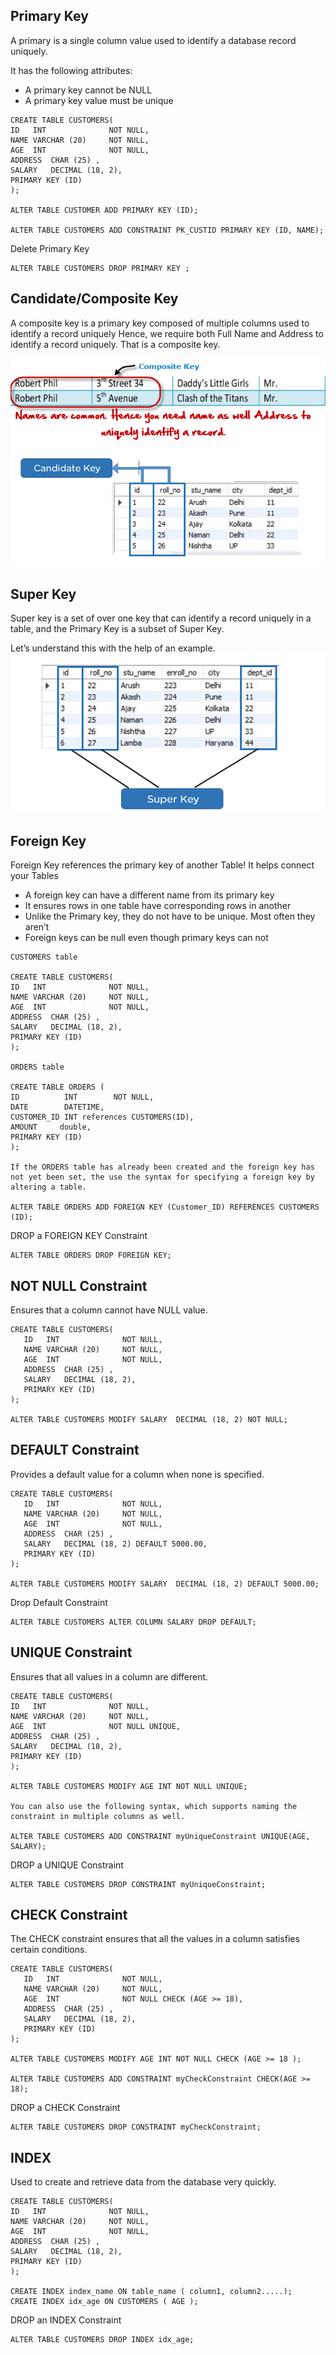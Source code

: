 
## Primary Key
A primary is a single column value used to identify a database record uniquely.

It has the following attributes:
* A primary key cannot be NULL
* A primary key value must be unique
```
CREATE TABLE CUSTOMERS(
ID   INT              NOT NULL,
NAME VARCHAR (20)     NOT NULL,
AGE  INT              NOT NULL,
ADDRESS  CHAR (25) ,
SALARY   DECIMAL (18, 2),       
PRIMARY KEY (ID)
);

ALTER TABLE CUSTOMER ADD PRIMARY KEY (ID);

ALTER TABLE CUSTOMERS ADD CONSTRAINT PK_CUSTID PRIMARY KEY (ID, NAME);

```

Delete Primary Key
```
ALTER TABLE CUSTOMERS DROP PRIMARY KEY ;
```


## Candidate/Composite Key
A composite key is a primary key composed of multiple columns used to identify a record uniquely
Hence, we require both Full Name and Address to identify a record uniquely. That is a composite key.

![](../../images/database/CompositeKey.png)
![](../../images/database/candidatekey.png)


## Super Key
Super key is a set of over one key that can identify a record uniquely in a table, and the Primary Key is a subset of Super Key.

Let’s understand this with the help of an example.
![](../../images/database/superkey.png)

## Foreign Key
Foreign Key references the primary key of another Table! It helps connect your Tables

* A foreign key can have a different name from its primary key
* It ensures rows in one table have corresponding rows in another
* Unlike the Primary key, they do not have to be unique. Most often they aren’t
* Foreign keys can be null even though primary keys can not

```
CUSTOMERS table

CREATE TABLE CUSTOMERS(
ID   INT              NOT NULL,
NAME VARCHAR (20)     NOT NULL,
AGE  INT              NOT NULL,
ADDRESS  CHAR (25) ,
SALARY   DECIMAL (18, 2),       
PRIMARY KEY (ID)
);

ORDERS table

CREATE TABLE ORDERS (
ID          INT        NOT NULL,
DATE        DATETIME,
CUSTOMER_ID INT references CUSTOMERS(ID),
AMOUNT     double,
PRIMARY KEY (ID)
);

If the ORDERS table has already been created and the foreign key has not yet been set, the use the syntax for specifying a foreign key by altering a table.

ALTER TABLE ORDERS ADD FOREIGN KEY (Customer_ID) REFERENCES CUSTOMERS (ID);
```

DROP a FOREIGN KEY Constraint
```
ALTER TABLE ORDERS DROP FOREIGN KEY;
```

## NOT NULL Constraint
Ensures that a column cannot have NULL value.

```
CREATE TABLE CUSTOMERS(
   ID   INT              NOT NULL,
   NAME VARCHAR (20)     NOT NULL,
   AGE  INT              NOT NULL,
   ADDRESS  CHAR (25) ,
   SALARY   DECIMAL (18, 2),       
   PRIMARY KEY (ID)
);

ALTER TABLE CUSTOMERS MODIFY SALARY  DECIMAL (18, 2) NOT NULL;
```
## DEFAULT Constraint 
Provides a default value for a column when none is specified.

```
CREATE TABLE CUSTOMERS(
   ID   INT              NOT NULL,
   NAME VARCHAR (20)     NOT NULL,
   AGE  INT              NOT NULL,
   ADDRESS  CHAR (25) ,
   SALARY   DECIMAL (18, 2) DEFAULT 5000.00,       
   PRIMARY KEY (ID)
);

ALTER TABLE CUSTOMERS MODIFY SALARY  DECIMAL (18, 2) DEFAULT 5000.00; 

```

Drop Default Constraint
```
ALTER TABLE CUSTOMERS ALTER COLUMN SALARY DROP DEFAULT;
```


## UNIQUE Constraint 
Ensures that all values in a column are different.

```
CREATE TABLE CUSTOMERS(
ID   INT              NOT NULL,
NAME VARCHAR (20)     NOT NULL,
AGE  INT              NOT NULL UNIQUE,
ADDRESS  CHAR (25) ,
SALARY   DECIMAL (18, 2),       
PRIMARY KEY (ID)
);

ALTER TABLE CUSTOMERS MODIFY AGE INT NOT NULL UNIQUE;

You can also use the following syntax, which supports naming the constraint in multiple columns as well.

ALTER TABLE CUSTOMERS ADD CONSTRAINT myUniqueConstraint UNIQUE(AGE, SALARY);

```

DROP a UNIQUE Constraint
```
ALTER TABLE CUSTOMERS DROP CONSTRAINT myUniqueConstraint;
```


## CHECK Constraint 
The CHECK constraint ensures that all the values in a column satisfies certain conditions.

```
CREATE TABLE CUSTOMERS(
   ID   INT              NOT NULL,
   NAME VARCHAR (20)     NOT NULL,
   AGE  INT              NOT NULL CHECK (AGE >= 18),
   ADDRESS  CHAR (25) ,
   SALARY   DECIMAL (18, 2),       
   PRIMARY KEY (ID)
);

ALTER TABLE CUSTOMERS MODIFY AGE INT NOT NULL CHECK (AGE >= 18 );

ALTER TABLE CUSTOMERS ADD CONSTRAINT myCheckConstraint CHECK(AGE >= 18);

```
DROP a CHECK Constraint

```
ALTER TABLE CUSTOMERS DROP CONSTRAINT myCheckConstraint;
```

## INDEX 
Used to create and retrieve data from the database very quickly.
```
CREATE TABLE CUSTOMERS(
ID   INT              NOT NULL,
NAME VARCHAR (20)     NOT NULL,
AGE  INT              NOT NULL,
ADDRESS  CHAR (25) ,
SALARY   DECIMAL (18, 2),       
PRIMARY KEY (ID)
);

CREATE INDEX index_name ON table_name ( column1, column2.....);
CREATE INDEX idx_age ON CUSTOMERS ( AGE );
```
DROP an INDEX Constraint
```
ALTER TABLE CUSTOMERS DROP INDEX idx_age;
```
